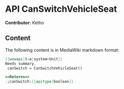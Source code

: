# API CanSwitchVehicleSeat

**Contributor:** Ketho

## Content

The following content is in MediaWiki markdown format:

```mediawiki
{{wowapi|t=a|system=Unit}}
Needs summary.
 canSwitch = CanSwitchVehicleSeat()

==Returns==
:;canSwitch:{{apitype|boolean}}
```